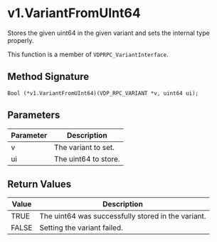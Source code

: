 # v1.VariantFromUInt64

Stores the given uint64 in the given variant and sets the internal type properly.

This function is a member of `VDPRPC_VariantInterface`.

## Method Signature
```
Bool (*v1.VariantFromUInt64)(VDP_RPC_VARIANT *v, uint64 ui);
```

## Parameters

| Parameter | Description |
| --------- | ----------- |
| v | The variant to set. |
| ui | The uint64 to store. |

## Return Values

| Value | Description |
| ----- | ----------- |
| TRUE | The uint64 was successfully stored in the variant.|
| FALSE | Setting the variant failed. |



